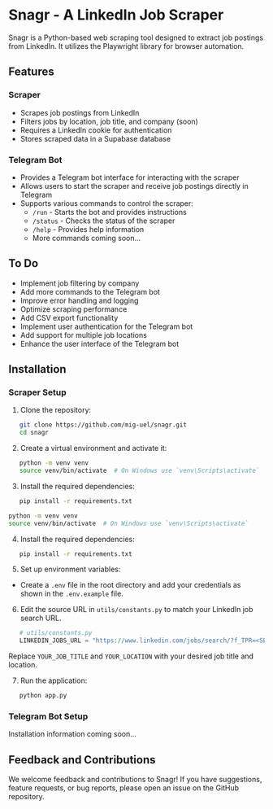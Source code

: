 # Snagr - A LinkedIn Job Scraper

Snagr is a Python-based web scraping tool designed to extract job postings from LinkedIn. It utilizes the Playwright library for browser automation.

## Features

### Scraper

- Scrapes job postings from LinkedIn
- Filters jobs by location, job title, and company (soon)
- Requires a LinkedIn cookie for authentication
- Stores scraped data in a Supabase database

### Telegram Bot

- Provides a Telegram bot interface for interacting with the scraper
- Allows users to start the scraper and receive job postings directly in Telegram
- Supports various commands to control the scraper:
  - `/run` - Starts the bot and provides instructions
  - `/status` - Checks the status of the scraper
  - `/help` - Provides help information
  - More commands coming soon...

## To Do

- Implement job filtering by company
- Add more commands to the Telegram bot
- Improve error handling and logging
- Optimize scraping performance
- Add CSV export functionality
- Implement user authentication for the Telegram bot
- Add support for multiple job locations
- Enhance the user interface of the Telegram bot

## Installation

### Scraper Setup

1. Clone the repository:

```bash
   git clone https://github.com/mig-uel/snagr.git
   cd snagr
```

2. Create a virtual environment and activate it:

```bash
   python -m venv venv
   source venv/bin/activate  # On Windows use `venv\Scripts\activate`
```

3. Install the required dependencies:

```bash
   pip install -r requirements.txt
```

```bash
python -m venv venv
source venv/bin/activate  # On Windows use `venv\Scripts\activate`
```

4. Install the required dependencies:

```bash
   pip install -r requirements.txt
```

5. Set up environment variables:

- Create a `.env` file in the root directory and add your credentials as shown in the `.env.example` file.

6. Edit the source URL in `utils/constants.py` to match your LinkedIn job search URL.

```python
   # utils/constants.py
   LINKEDIN_JOBS_URL = "https://www.linkedin.com/jobs/search/?f_TPR=<SET_TIME_RANGE>&keywords=<YOUR_JOB_TITLE>&geoId=<YOUR_LOCATION_ID>"
```

Replace `YOUR_JOB_TITLE` and `YOUR_LOCATION` with your desired job title and location.

7. Run the application:

```bash
   python app.py
```

### Telegram Bot Setup

Installation information coming soon...

## Feedback and Contributions

We welcome feedback and contributions to Snagr! If you have suggestions, feature requests, or bug reports, please open an issue on the GitHub repository.
